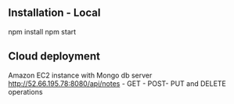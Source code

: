 ## Installation - Local

npm install 
npm  start

##  Cloud deployment 

Amazon EC2 instance with Mongo db server
http://52.66.195.78:8080/api/notes - GET - POST- PUT and DELETE operations
